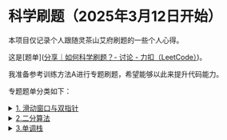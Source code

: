 # 科学刷题（2025年3月12日开始）

本项目仅记录个人跟随灵茶山艾府刷题的一些个人心得。

这是[题单]([分享｜如何科学刷题？- 讨论 - 力扣（LeetCode）](https://leetcode.cn/discuss/post/3141566/ru-he-ke-xue-shua-ti-by-endlesscheng-q3yd/))。

我准备参考训练方法A进行专题刷题，希望能够以此来提升代码能力。

专题题单分类如下：
<details>
  <summary><a href="https://leetcode.cn/discuss/post/0viNMK/" target="_blank">1. 滑动窗口与双指针</a></summary>
<ul>
 <ul>
  <li>
    <details>
      <summary>1. 定长</summary>
      <ul>
        <li><input type="checkbox" checked> <a href="./Sliding window with double pointer/fixed_length_primary.md">1.1 定长滑动窗口（基础题）</a></li>
        <li><input type="checkbox"> <a href="./Sliding window with double pointer/fixed_length_advanced.md">1.2 定长滑动窗口（进阶题）</a></li>
          <li><input type="checkbox"> <a href="./Sliding window with double pointer/fixed_length_other.md">1.3 定长滑动窗口（选做题）</a></li>
      </ul>
    </details>
  </li>
  <li>
    <details>
      <summary>2. 不定长滑动窗口</summary>
      <ul>
        <li>
          <details>
            <summary>2.1 求最长/最大</summary>
            <ul>
              <li><input type="checkbox"> <a href="./Sliding window with double pointer/variable_length_max_primary.md">2.1.1 求最长/最大（基础）</a></li>
              <li><input type="checkbox"> <a href="./Sliding window with double pointer/variable_length_max_advanced.md">2.1.2 求最长/最大（进阶）</a></li>
            </ul>
          </details>
        </li>
        <li>
          <details>
            <summary>2.2 求最短/最小</summary>
            <ul>
              <li><input type="checkbox"> <a href="./Sliding window with double pointer/variable_length_min_primary.md">2.2.1 求最短/最小（基础）</a></li>
              <li><input type="checkbox"> <a href="./Sliding window with double pointer/variable_length_min_advanced.md">2.2.2 求最短/最小（进阶）</a></li>
            </ul>
          </details>
        </li>
        <li>
          <details>
            <summary>2.3 求子数组个数</summary>
            <ul>
              <li><input type="checkbox"> <a href="./Sliding window with double pointer/variable_length_count_longer_valid.md">2.3.1 越长越合法</a></li>
              <li><input type="checkbox"> <a href="./Sliding window with double pointer/variable_length_count_shorter_valid.md">2.3.2 越短越合法</a></li>
              <li><input type="checkbox"> <a href="./Sliding window with double pointer/variable_length_count_exact.md">2.3.3 恰好型滑动窗口</a></li>
            </ul>
          </details>
        </li>
        <li><input type="checkbox"> <a href="./Sliding window with double pointer/variable_length_other.md">2.4 其他（选做）</a></li>
      </ul>
    </details>
  </li>
  <li>
    <details>
      <summary>3. 单序列双指针</summary>
      <ul>
        <li><input type="checkbox"> <a href="./Sliding window with double pointer/single_sequence_opposite.md">3.1 相向双指针</a></li>
        <li><input type="checkbox"> <a href="./Sliding window with double pointer/single_sequence_same_direction.md">3.2 同向双指针</a></li>
        <li><input type="checkbox"> <a href="./Sliding window with double pointer/single_sequence_back_to_back.md">3.3 背向双指针</a></li>
        <li><input type="checkbox"> <a href="./Sliding window with double pointer/single_sequence_in_place.md">3.4 原地修改</a></li>
      </ul>
    </details>
  </li>
  <li>
    <details>
      <summary>4. 双序列双指针</summary>
      <ul>
        <li><input type="checkbox"> <a href="./Sliding window with double pointer/double_sequence_basic.md">4.1 双指针</a></li>
        <li>
          <details>
            <summary>4.2 判断子序列</summary>
            <ul>
              <li><input type="checkbox"> <a href="./Sliding window with double pointer/subsequence_basic.md">4.2.1 判断子序列（基础）</a></li>
              <li><input type="checkbox"> <a href="./Sliding window with double pointer/subsequence_advanced.md">4.2.2 判断子序列（进阶）</a></li>
            </ul>
          </details>
        </li>
      </ul>
    </details>
  </li>
  <li><input type="checkbox"> <a href="./Sliding window with double pointer/three_pointers.md">5. 三指针</a></li>
  <li><input type="checkbox"> <a href="./Sliding window with double pointer/group_loop.md">6. 分组循环</a></li>
</ul>
</ul>
</details>

<details>
  <summary>
    <a href="https://leetcode.cn/discuss/post/3579164/ti-dan-er-fen-suan-fa-er-fen-da-an-zui-x-3rqn/" target="_blank">2.二分算法</a>
  </summary>
  <ul>
  <li>
    <details>
      <summary>1. 二分查找</summary>
      <ul>
        <li><input type="checkbox"> <a href="./Binary algorithm/binary_search_primary.md">1.1 二分查找（基础题）</a></li>
        <li><input type="checkbox"> <a href="./Binary algorithm/binary_search_advanced.md">1.2 二分查找（进阶题）</a></li>
      </ul>
    </details>
  </li>
  <li>
    <details>
      <summary>2. 二分答案</summary>
      <ul>
        <li><input type="checkbox"> <a href="./Binary algorithm/binary_answer_min.md">2.1 求最小</a></li>
        <li><input type="checkbox"> <a href="./Binary algorithm/binary_answer_max.md">2.2 求最大</a></li>
        <li><input type="checkbox"> <a href="./Binary algorithm/binary_answer_indirect.md">2.3 二分间接值</a></li>
        <li><input type="checkbox"> <a href="./Binary algorithm/binary_answer_minimize_max.md">2.4 最小化最大值</a></li>
        <li><input type="checkbox"> <a href="./Binary algorithm/binary_answer_maximize_min.md">2.5 最大化最小值</a></li>
        <li><input type="checkbox"> <a href="./Binary algorithm/binary_answer_kth.md">2.6 第K小/大</a></li>
      </ul>
    </details>
  </li>
  <li><input type="checkbox"> <a href="./Binary algorithm/other.md">3. 其他</a></li>
</ul>
</details>

<details>
  <summary>
    <a href="https://leetcode.cn/discuss/post/9oZFK9/" target="_blank">3.单调栈</a>
  </summary>
<ul>
  <li><input type="checkbox"> <a href="./Monotone stack/monotone_stack_primary.md">1. 单调栈（基础）</a></li>
  <li><input type="checkbox"> <a href="./Monotone stack/monotone_stack_advanced.md">2. 单调栈（进阶）</a></li>
  <li><input type="checkbox"> <a href="./Monotone stack/rectangle.md">3. 矩形</a></li>
  <li><input type="checkbox"> <a href="./Monotone stack/contribution.md">4. 贡献法</a></li>
  <li><input type="checkbox"> <a href="./Monotone stack/min_lexicographical_order.md">5. 最小字典序</a></li>
</ul>

<details>
  <summary>
    <a href="https://leetcode.cn/discuss/post/YiXPXW/" target="_blank">4.网格图</a>
  </summary>
<ul>
  <li><input type="checkbox"> <a href="./Gird chart/grid_dfs.md">1. 网格图DFS</a></li>
  <li><input type="checkbox"> <a href="./Gird chart/grid_bfs.md">2. 网格图BFS</a></li>
  <li><input type="checkbox"> <a href="./Gird chart/grid_01_bfs.md">3. 网格图 0-1 BFS</a></li>
  <li><input type="checkbox"> <a href="./Gird chart/grid_dijkstra.md">4. 网格图 Dijkstra</a></li>
  <li><input type="checkbox"> <a href="./Gird chart/grid_comprehensive.md">5. 综合应用</a></li>
</ul>
</details>

<details>
  <summary>
    <a href="https://leetcode.cn/discuss/post/dHn9Vk/" target="_blank">5.位运算</a>
  </summary>
<ul>
  <li><input type="checkbox"> <a href="./bit operation/bit_basic.md">1. 位运算基础题</a></li>
  <li><input type="checkbox"> <a href="./bit operation/xor_properties.md">2. 异或（XOR）的性质</a></li>
  <li><input type="checkbox"> <a href="./bit operation/and_or_properties.md">3. 与或（AND/OR）的性质</a></li>
  <li><input type="checkbox"> <a href="./bit operation/bit_decomposition.md">4. 拆位 / 贡献法</a></li>
  <li><input type="checkbox"> <a href="./bit operation/trial_fill.md">5. 试填法</a></li>
  <li><input type="checkbox"> <a href="./bit operation/identities.md">6. 恒等式</a></li>
  <li><input type="checkbox"> <a href="./bit operation/thinking_problems.md">7. 思维题</a></li>
  <li><input type="checkbox"> <a href="./bit operation/other.md">8. 其他</a></li>
</ul>
</details>

<details>
  <summary>
    <a href="https://leetcode.cn/discuss/post/01LUak/" target="_blank">6.图论运算</a>
  </summary>
<ul>
  <li>
    <details>
      <summary>1. 基础遍历</summary>
      <ul>
        <li><input type="checkbox"> <a href="./graph-theoretical algorithm/dfs_basic.md">1.1 DFS基础</a></li>
        <li><input type="checkbox"> <a href="./graph-theoretical algorithm/bfs_basic.md">1.2 BFS基础</a></li>
      </ul>
    </details>
  </li>
  <li>
    <details>
      <summary>2. 拓扑排序</summary>
      <ul>
        <li><input type="checkbox"> <a href="./graph-theoretical algorithm/topological_sort.md">2.1 拓扑排序</a></li>
        <li><input type="checkbox"> <a href="./graph-theoretical algorithm/topological_dp.md">2.2 在拓扑上DP</a></li>
        <li><input type="checkbox"> <a href="./graph-theoretical algorithm/base_ring_tree.md">2.3 基环树</a></li>
      </ul>
    </details>
  </li>
  <li>
    <details>
      <summary>3. 最短树</summary>
      <ul>
        <li><input type="checkbox"> <a href="./graph-theoretical algorithm/dijkstra.md">3.1 单源最短路：Dijkstra 算法</a></li>
        <li><input type="checkbox"> <a href="./graph-theoretical algorithm/floyd.md">3.2 全源最短路：Floyd 算法</a></li>
      </ul>
    </details>
  </li>
  <li><input type="checkbox"> <a href="./graph-theoretical algorithm/minimum_spanning_tree.md">4. 最小生成树</a></li>
  <li><input type="checkbox"> <a href="./graph-theoretical algorithm/euler_path.md">5. 欧拉路径/欧拉回路</a></li>
  <li><input type="checkbox"> <a href="./graph-theoretical algorithm/strongly_connected_components.md">6. 强连通分量/双连通分量</a></li>
  <li><input type="checkbox"> <a href="./graph-theoretical algorithm/bipartite_graph_coloring.md">7. 二分图染色</a></li>
  <li><input type="checkbox"> <a href="./graph-theoretical algorithm/network_flow.md">8. 网络流</a></li>
  <li><input type="checkbox"> <a href="./graph-theoretical algorithm/other.md">9. 其他</a></li>
</ul>
</details>

<details>
  <summary>
    <a href="https://leetcode.cn/discuss/post/tXLS3i/" target="_blank">7.动态规划</a>
  </summary>
<ul>
  <li>
    <details>
      <summary>1. 入门dp</summary>
      <ul>
        <li><input type="checkbox"> <a href="./Dynamic programming/climbing_stairs.md">1.1 爬楼梯</a></li>
        <li><input type="checkbox"> <a href="./Dynamic programming/house_robber.md">1.2 打家劫舍</a></li>
        <li><input type="checkbox"> <a href="./Dynamic programming/maximum_subarray.md">1.3 最大子数组和</a></li>
      </ul>
    </details>
  </li>
  <li>
    <details>
      <summary>2. 网格图dp</summary>
      <ul>
        <li><input type="checkbox"> <a href="./Dynamic programming/grid_dp_basic.md">2.1 基础</a></li>
        <li><input type="checkbox"> <a href="./Dynamic programming/grid_dp_advanced.md">2.2 进阶</a></li>
      </ul>
    </details>
  </li>
  <li>
    <details>
      <summary>3. 背包</summary>
      <ul>
        <li><input type="checkbox"> <a href="./Dynamic programming/01_knapsack.md">3.1 0-1背包</a></li>
        <li><input type="checkbox"> <a href="./Dynamic programming/unbounded_knapsack.md">3.2 完全背包</a></li>
        <li><input type="checkbox"> <a href="./Dynamic programming/multiple_knapsack.md">3.3 多重背包</a></li>
        <li><input type="checkbox"> <a href="./Dynamic programming/group_knapsack.md">3.4 分组背包</a></li>
      </ul>
    </details>
  </li>
  <li>
    <details>
      <summary>4. 经典线性dp</summary>
      <ul>
        <li>
          <details>
            <summary>4.1 最大公共子序列（LCS）</summary>
            <ul>
              <li><input type="checkbox"> <a href="./Dynamic programming/lcs_basic.md">4.1.1 LCS基础</a></li>
              <li><input type="checkbox"> <a href="./Dynamic programming/lcs_advanced.md">4.1.2 LCS进阶</a></li>
            </ul>
          </details>
        </li>
        <li>
          <details>
            <summary>4.2 最大递增子序列（LIS）</summary>
            <ul>
              <li><input type="checkbox"> <a href="./Dynamic programming/lis_basic.md">4.2.1 LIS基础</a></li>
              <li><input type="checkbox"> <a href="./Dynamic programming/lis_advanced.md">4.2.2 LIS进阶</a></li>
            </ul>
          </details>
        </li>
      </ul>
    </details>
  </li>
  <li>
    <details>
      <summary>5. 划分型DP</summary>
      <ul>
        <li><input type="checkbox"> <a href="./Dynamic programming/partition_judge.md">5.1 判定能否划分</a></li>
        <li><input type="checkbox"> <a href="./Dynamic programming/partition_optimize.md">5.2 最优化分</a></li>
        <li><input type="checkbox"> <a href="./Dynamic programming/partition_constraint.md">5.3 约束划分个数</a></li>
      </ul>
    </details>
  </li>
  <li>
    <details>
      <summary>6. 状态机DP</summary>
      <ul>
        <li><input type="checkbox"> <a href="./Dynamic programming/state_machine_stock.md">6.1 买卖股票</a></li>
        <li><input type="checkbox"> <a href="./Dynamic programming/state_machine_basic.md">6.2 状态机DP基础</a></li>
        <li><input type="checkbox"> <a href="./Dynamic programming/state_machine_advanced.md">6.3 状态机DP进阶</a></li>
      </ul>
    </details>
  </li>
  <li>
    <details>
      <summary>7. 其他线性DP</summary>
      <ul>
        <li><input type="checkbox"> <a href="./Dynamic programming/misc_linear_dp.md">7.1 一堆DP</a></li>
        <li><input type="checkbox"> <a href="./Dynamic programming/valid_subsequence.md">7.2 合法子序列DP</a></li>
        <li><input type="checkbox"> <a href="./Dynamic programming/matrix_exponentiation.md">7.3 矩阵快速幂优化</a></li>
        <li><input type="checkbox"> <a href="./Dynamic programming/subrectangle_dp.md">7.4 子矩形DP</a></li>
        <li><input type="checkbox"> <a href="./Dynamic programming/multi_dimension_dp.md">7.5 多维DP</a></li>
      </ul>
    </details>
  </li>
  <li>
    <details>
      <summary>8. 区间DP</summary>
      <ul>
        <li><input type="checkbox"> <a href="./Dynamic programming/longest_palindromic_subseq.md">8.1 最长回文子序列</a></li>
        <li><input type="checkbox"> <a href="./Dynamic programming/other_interval_dp.md">8.2 其他区间DP</a></li>
      </ul>
    </details>
  </li>
  <li>
    <details>
      <summary>9. 状态压缩DP</summary>
      <ul>
        <li>
          <details>
            <summary>9.1 排列型</summary>
            <ul>
              <li><input type="checkbox"> <a href="./Dynamic programming/permutation_independent.md">9.1.1 相邻无关</a></li>
              <li><input type="checkbox"> <a href="./Dynamic programming/permutation_dependent.md">9.1.2 相邻有关</a></li>
            </ul>
          </details>
        </li>
        <li><input type="checkbox"> <a href="./Dynamic programming/tsp.md">9.3 旅行商问题</a></li>
        <li><input type="checkbox"> <a href="./Dynamic programming/subset_state.md">9.4 子集状压DP</a></li>
        <li><input type="checkbox"> <a href="./Dynamic programming/other_state_compression.md">9.5 其他状压DP</a></li>
      </ul>
    </details>
  </li>
  <li><input type="checkbox"> <a href="./Dynamic programming/digit_dp.md">10. 数位DP</a></li>
  <li>
    <details>
      <summary>11. 数据结构优化DP</summary>
      <ul>
        <li><input type="checkbox"> <a href="./Dynamic programming/prefix_sum_optimization.md">11.1 前缀和优化</a></li>
        <li><input type="checkbox"> <a href="./Dynamic programming/monotonic_stack_optimization.md">11.2 单调栈优化</a></li>
        <li><input type="checkbox"> <a href="./Dynamic programming/monotonic_queue_optimization.md">11.3 单调队列优化</a></li>
        <li><input type="checkbox"> <a href="./Dynamic programming/binary_indexed_tree_optimization.md">11.4 树状数组优化</a></li>
        <li><input type="checkbox"> <a href="./Dynamic programming/trie_optimization.md">11.5 字典树优化</a></li>
        <li><input type="checkbox"> <a href="./Dynamic programming/other_optimization.md">11.6 其他优化</a></li>
        <li><input type="checkbox"> <a href="./Dynamic programming/wqs_binary.md">11.7 WQS二分</a></li>
      </ul>
    </details>
  </li>
  <li>
    <details>
      <summary>12. 树形DP</summary>
      <ul>
        <li><input type="checkbox"> <a href="./Dynamic programming/tree_diameter.md">12.1 树的直径</a></li>
        <li><input type="checkbox"> <a href="./Dynamic programming/tree_independent_set.md">12.2 最大独立集</a></li>
        <li><input type="checkbox"> <a href="./Dynamic programming/tree_dominating_set.md">12.3 最小支配集</a></li>
        <li><input type="checkbox"> <a href="./Dynamic programming/rerooting.md">12.4 换根DP</a></li>
        <li><input type="checkbox"> <a href="./Dynamic programming/other_tree_dp.md">12.5 其他树形DP</a></li>
      </ul>
    </details>
  </li>
  <li><input type="checkbox"> <a href="./Dynamic programming/graph_dp.md">13. 图DP</a></li>
  <li><input type="checkbox"> <a href="./Dynamic programming/game_dp.md">14. 博弈DP</a></li>
  <li><input type="checkbox"> <a href="./Dynamic programming/probability_dp.md">15. 概率/期望DP</a></li>
  <li><input type="checkbox"> <a href="./Dynamic programming/print_solution.md">16. 输出具体方案</a></li>
  <li><input type="checkbox"> <a href="./Dynamic programming/prefix_suffix.md">17. 前后缀分解</a></li>
  <li><input type="checkbox"> <a href="./Dynamic programming/transform_xy.md">18. 把X变成Y</a></li>
  <li><input type="checkbox"> <a href="./Dynamic programming/jump_game.md">19. 跳跃游戏</a></li>
  <li><input type="checkbox"> <a href="./Dynamic programming/other_dp.md">20. 其他DP</a></li>
</ul>
</details>

<details>
  <summary>
    <a href="https://leetcode.cn/discuss/post/mOr1u6/" target="_blank">8.常用数据结构</a>
  </summary>
<ul>
  <li>
    <details>
      <summary>0. 常用枚举技巧</summary>
      <ul>
        <li><input type="checkbox"> <a href="./Common data structure/enumerate_right_maintain_left.md">0.1 枚举右，维护左</a></li>
        <li><input type="checkbox"> <a href="./Common data structure/enumerate_middle.md">0.2 枚举中间</a></li>
      </ul>
    </details>
  </li>
  <li>
    <details>
      <summary>1. 前缀和</summary>
      <ul>
        <li><input type="checkbox"> <a href="./Common data structure/prefix_sum_basic.md">1.1 前缀和基础</a></li>
        <li><input type="checkbox"> <a href="./Common data structure/prefix_sum_hashmap.md">1.2 前缀和与哈希表</a></li>
        <li><input type="checkbox"> <a href="./Common data structure/distance_sum.md">1.3 距离和</a></li>
        <li><input type="checkbox"> <a href="./Common data structure/prefix_xor.md">1.4 前缀异或和</a></li>
        <li><input type="checkbox"> <a href="./Common data structure/prefix_1d_other.md">1.5 其他一维前缀和</a></li>
        <li><input type="checkbox"> <a href="./Common data structure/prefix_2d.md">1.6 二维前缀和</a></li>
      </ul>
    </details>
  </li>
  <li>
    <details>
      <summary>2. 差分</summary>
      <ul>
        <li><input type="checkbox"> <a href="./Common data structure/difference_1d.md">2.1 一维差分（扫描线）</a></li>
        <li><input type="checkbox"> <a href="./Common data structure/difference_2d.md">2.2 二维差分</a></li>
      </ul>
    </details>
  </li>
  <li>
    <details>
      <summary>3. 栈</summary>
      <ul>
        <li><input type="checkbox"> <a href="./Common data structure/stack_basic.md">3.1 基础</a></li>
        <li><input type="checkbox"> <a href="./Common data structure/stack_advanced.md">3.2 进阶</a></li>
        <li><input type="checkbox"> <a href="./Common data structure/stack_elimination.md">3.3 邻项消除</a></li>
        <li><input type="checkbox"> <a href="./Common data structure/valid_parentheses_stack.md">3.4 合法括号字符串</a></li>
        <li><input type="checkbox"> <a href="./Common data structure/expression_parsing.md">3.5 表达式解析</a></li>
        <li><input type="checkbox"> <a href="./Common data structure/dual_stack.md">3.6 对顶栈</a></li>
        <li><input type="checkbox"> <a href="./Common data structure/monotonic_stack.md">3.7 单调栈</a></li>
      </ul>
    </details>
  </li>
  <li>
    <details>
      <summary>4. 队列</summary>
      <ul>
        <li><input type="checkbox"> <a href="./Common data structure/queue_basic.md">4.1 队列基础</a></li>
        <li><input type="checkbox"> <a href="./Common data structure/queue_design.md">4.2 队列设计</a></li>
        <li><input type="checkbox"> <a href="./Common data structure/deque.md">4.3 双端队列</a></li>
        <li><input type="checkbox"> <a href="./Common data structure/monotonic_queue.md">4.4 单调队列</a></li>
        <li><input type="checkbox"> <a href="./Common data structure/monotonic_queue_dp.md">4.5 单调队列优化DP</a></li>
      </ul>
    </details>
  </li>
  <li>
    <details>
      <summary>5. 堆（优先队列）</summary>
      <ul>
        <li><input type="checkbox"> <a href="./Common data structure/heap_basic.md">5.1 堆基础</a></li>
        <li><input type="checkbox"> <a href="./Common data structure/heap_advanced.md">5.2 堆进阶</a></li>
        <li><input type="checkbox"> <a href="./Common data structure/heap_rearrange.md">5.3 重排元素</a></li>
        <li><input type="checkbox"> <a href="./Common data structure/kth_element_heap.md">5.4 第K小/大</a></li>
        <li><input type="checkbox"> <a href="./Common data structure/regret_heap.md">5.5 反悔堆</a></li>
        <li><input type="checkbox"> <a href="./Common data structure/lazy_delete_heap.md">5.6 懒删除堆</a></li>
        <li><input type="checkbox"> <a href="./Common data structure/dual_heap.md">5.7 对顶堆</a></li>
      </ul>
    </details>
  </li>
  <li>
    <details>
      <summary>6. 字典树（trie）</summary>
      <ul>
        <li><input type="checkbox"> <a href="./Common data structure/trie_basic.md">6.1 字典树基础</a></li>
        <li><input type="checkbox"> <a href="./Common data structure/trie_advanced.md">6.2 字典树进阶</a></li>
        <li><input type="checkbox"> <a href="./Common data structure/trie_dp.md">6.3 字典树优化DP</a></li>
        <li><input type="checkbox"> <a href="./Common data structure/xor_trie.md">6.4 0-1字典树</a></li>
      </ul>
    </details>
  </li>
  <li>
    <details>
      <summary>7. 并查集</summary>
      <ul>
        <li><input type="checkbox"> <a href="./Common data structure/union_find_basic.md">7.1 并查集基础</a></li>
        <li><input type="checkbox"> <a href="./Common data structure/union_find_advanced.md">7.2 并查集进阶</a></li>
        <li><input type="checkbox"> <a href="./Common data structure/gcd_union_find.md">7.3 GCD并查集</a></li>
        <li><input type="checkbox"> <a href="./Common data structure/array_union_find.md">7.4 数组上的并查集</a></li>
        <li><input type="checkbox"> <a href="./Common data structure/interval_union_find.md">7.5 区间并查集</a></li>
        <li><input type="checkbox"> <a href="./Common data structure/weighted_union_find.md">7.6 边权并查集</a></li>
      </ul>
    </details>
  </li>
  <li>
    <details>
      <summary>8. 树状数组和线段树</summary>
      <ul>
        <li><input type="checkbox"> <a href="./Common data structure/binary_indexed_tree.md">8.1 树状数组</a></li>
        <li><input type="checkbox"> <a href="./Common data structure/reverse_pairs.md">8.2 逆序对</a></li>
        <li><input type="checkbox"> <a href="./Common data structure/segment_tree_no_lazy.md">8.3 线段树（无区间更新）</a></li>
        <li><input type="checkbox"> <a href="./Common data structure/lazy_segment_tree.md">8.4 Lazy线段树</a></li>
        <li><input type="checkbox"> <a href="./Common data structure/dynamic_segment_tree.md">8.5 动态开点线段树</a></li>
      </ul>
    </details>
  </li>
  <li><input type="checkbox"> <a href="./Common data structure/offline_algorithm.md">9. 离线算法（专题）</a></li>
</ul>
</details>

<details>
  <summary>
    <a href="https://leetcode.cn/discuss/post/IYT3ss/" target="_blank">9.数学算法</a>
  </summary>
  <ul>
  <li>
    <details>
      <summary>1. 数论</summary>
      <ul>
        <li><input type="checkbox"> <a href="./Mathematical algorithm/prime_check.md">1.1 判断质数</a></li>
        <li><input type="checkbox"> <a href="./Mathematical algorithm/sieve_primes.md">1.2 预处理质数（筛质数）</a></li>
        <li><input type="checkbox"> <a href="./Mathematical algorithm/prime_factorization.md">1.3 质因数分解</a></li>
        <li><input type="checkbox"> <a href="./Mathematical algorithm/factorial_factorization.md">1.4 阶乘分解</a></li>
        <li><input type="checkbox"> <a href="./Mathematical algorithm/factors.md">1.5 因子</a></li>
        <li><input type="checkbox"> <a href="./Mathematical algorithm/gcd.md">1.6 最大公约数（GCD）</a></li>
        <li><input type="checkbox"> <a href="./Mathematical algorithm/lcm.md">1.7 最小公倍数（LCM）</a></li>
        <li><input type="checkbox"> <a href="./Mathematical algorithm/coprime.md">1.8 互质</a></li>
        <li><input type="checkbox"> <a href="./Mathematical algorithm/modular.md">1.9 同余</a></li>
        <li><input type="checkbox"> <a href="./Mathematical algorithm/number_theory_other.md">1.10 其他</a></li>
      </ul>
    </details>
  </li>
  <li>
    <details>
      <summary>2. 组合数学</summary>
      <ul>
        <li><input type="checkbox"> <a href="./Mathematical algorithm/multiplication_principle.md">2.1 乘法原理</a></li>
        <li><input type="checkbox"> <a href="./Mathematical algorithm/combinatorial_counting.md">2.2 组合计数</a></li>
        <li><input type="checkbox"> <a href="./Mathematical algorithm/balls_in_boxes.md">2.3 放球问题</a></li>
        <li><input type="checkbox"> <a href="./Mathematical algorithm/inclusion_exclusion.md">2.4 容斥原理</a></li>
        <li><input type="checkbox"> <a href="./Mathematical algorithm/contribution_method.md">2.5 贡献法</a></li>
      </ul>
    </details>
  </li>
  <li><input type="checkbox"> <a href="./Mathematical algorithm/probability_expectation.md">3. 概率期望</a></li>
  <li><input type="checkbox"> <a href="./Mathematical algorithm/game_theory.md">4. 博弈论</a></li>
  <li>
    <details>
      <summary>5. 计算几何</summary>
      <ul>
        <li><input type="checkbox"> <a href="./Mathematical algorithm/points_lines.md">5.1 点、线</a></li>
        <li><input type="checkbox"> <a href="./Mathematical algorithm/circles.md">5.2 圆</a></li>
        <li><input type="checkbox"> <a href="./Mathematical algorithm/polygons.md">5.3 矩形、多边形</a></li>
        <li><input type="checkbox"> <a href="./Mathematical algorithm/convex_hull.md">5.4 凸包</a></li>
      </ul>
    </details>
  </li>
  <li><input type="checkbox"> <a href="./Mathematical algorithm/randomized_algorithms.md">6. 随机算法</a></li>
  <li>
    <details>
      <summary>7. 杂项</summary>
      <ul>
        <li><input type="checkbox"> <a href="./Mathematical algorithm/palindrome_number.md">7.1 回文数</a></li>
        <li><input type="checkbox"> <a href="./Mathematical algorithm/integer_partition.md">7.2 整数拆分</a></li>
        <li><input type="checkbox"> <a href="./Mathematical algorithm/manhattan_distance.md">7.3 曼哈顿距离</a></li>
        <li><input type="checkbox"> <a href="./Mathematical algorithm/polynomial_convolution.md">7.4 多项式卷积</a></li>
        <li><input type="checkbox"> <a href="./Mathematical algorithm/math_misc.md">7.5 其他</a></li>
      </ul>
    </details>
  </li>
</ul>
</details>

<details>
  <summary>
    <a href="https://leetcode.cn/discuss/post/g6KTKL/" target="_blank">10.贪心思维</a>
  </summary>
  <ul>
  <li>
    <details>
      <summary>1. 贪心策略</summary>
      <ul>
        <li><input type="checkbox"> <a href="./Greed and thinking/minmax_greedy.md">1.1 从最小/最大开始贪心</a></li>
        <li><input type="checkbox"> <a href="./Greed and thinking/single_sequence_pairing.md">1.2 单序列配对</a></li>
        <li><input type="checkbox"> <a href="./Greed and thinking/double_sequence_pairing.md">1.3 双序列配对</a></li>
        <li><input type="checkbox"> <a href="./Greed and thinking/leftright_greedy.md">1.4 从最左/最右开始贪心</a></li>
        <li><input type="checkbox"> <a href="./Greed and thinking/partition_greedy.md">1.5 划分型贪心</a></li>
        <li><input type="checkbox"> <a href="./Greed and thinking/enumerate_then_greedy.md">1.6 先枚举，再贪心</a></li>
        <li><input type="checkbox"> <a href="./Greed and thinking/exchange_argument.md">1.7 交换论证法</a></li>
        <li><input type="checkbox"> <a href="./Greed and thinking/adjacent_difference.md">1.8 相邻不同</a></li>
        <li><input type="checkbox"> <a href="./Greed and thinking/regret_greedy.md">1.9 反悔贪心</a></li>
      </ul>
    </details>
  </li>
  <li>
    <details>
      <summary>2. 区间贪心</summary>
      <ul>
        <li><input type="checkbox"> <a href="./Greed and thinking/disjoint_intervals.md">2.1 不相交区间</a></li>
        <li><input type="checkbox"> <a href="./Greed and thinking/interval_grouping.md">2.2 区间分组</a></li>
        <li><input type="checkbox"> <a href="./Greed and thinking/interval_point_selection.md">2.3 区间选点</a></li>
        <li><input type="checkbox"> <a href="./Greed and thinking/interval_covering.md">2.4 区间覆盖</a></li>
        <li><input type="checkbox"> <a href="./Greed and thinking/interval_merging.md">2.5 合并区间</a></li>
        <li><input type="checkbox"> <a href="./Greed and thinking/interval_other.md">2.6 其他区间贪心</a></li>
      </ul>
    </details>
  </li>
  <li>
    <details>
      <summary>3. 字符串贪心</summary>
      <ul>
        <li><input type="checkbox"> <a href="./Greed and thinking/lexicographical_order.md">3.1 字典序最小/最大</a></li>
        <li><input type="checkbox"> <a href="./Greed and thinking/palindrome_greedy.md">3.2 回文串贪心</a></li>
        <li><input type="checkbox"> <a href="./Greed and thinking/valid_parentheses.md">3.3 合法括号字符串</a></li>
      </ul>
    </details>
  </li>
  <li>
    <details>
      <summary>4. 数学贪心</summary>
      <ul>
        <li><input type="checkbox"> <a href="./Greed and thinking/math_greedy_basic.md">4.1 数学贪心基础</a></li>
        <li><input type="checkbox"> <a href="./Greed and thinking/product_greedy.md">4.2 乘积贪心</a></li>
        <li><input type="checkbox"> <a href="./Greed and thinking/rearrangement_inequality.md">4.3 排序不等式</a></li>
        <li><input type="checkbox"> <a href="./Greed and thinking/basic_inequality.md">4.4 基本不等式</a></li>
        <li><input type="checkbox"> <a href="./Greed and thinking/median_greedy.md">4.5 中位数贪心</a></li>
        <li><input type="checkbox"> <a href="./Greed and thinking/induction_method.md">4.6 归纳法</a></li>
        <li><input type="checkbox"> <a href="./Greed and thinking/math_greedy_other.md">4.7 其他数学贪心</a></li>
      </ul>
    </details>
  </li>
  <li>
    <details>
      <summary>5. 思维题</summary>
      <ul>
        <li><input type="checkbox"> <a href="./Greed and thinking/special_to_general.md">5.1 从特殊到一般</a></li>
        <li><input type="checkbox"> <a href="./Greed and thinking/brain_teasers.md">5.2 脑筋急转弯</a></li>
        <li><input type="checkbox"> <a href="./Greed and thinking/reverse_thinking.md">5.3 逆向思维</a></li>
        <li><input type="checkbox"> <a href="./Greed and thinking/equivalent_transformation.md">5.4 等价转换</a></li>
      </ul>
    </details>
  </li>
  <li><input type="checkbox"> <a href="./Greed and thinking/construction_problems.md">6. 构造题</a></li>
  <li><input type="checkbox"> <a href="./Greed and thinking/other.md">7. 其他</a></li>
</ul>
</details>

<details>
  <summary>
    <a href="https://leetcode.cn/discuss/post/g6KTKL/" target="_blank">11.链表、二叉树、与回溯</a>
  </summary>
  <ul>
  <li>
    <details>
      <summary>1. 链表</summary>
      <ul>
        <li><input type="checkbox"> <a href="./Linked lists, binary trees and backtracking/linkedlist_traversal.md">1.1 遍历链表</a></li>
        <li><input type="checkbox"> <a href="./Linked lists, binary trees and backtracking/linkedlist_delete.md">1.2 删除节点</a></li>
        <li><input type="checkbox"> <a href="./Linked lists, binary trees and backtracking/linkedlist_insert.md">1.3 插入节点</a></li>
        <li><input type="checkbox"> <a href="./Linked lists, binary trees and backtracking/linkedlist_reverse.md">1.4 反转链表</a></li>
        <li><input type="checkbox"> <a href="./Linked lists, binary trees and backtracking/linkedlist_two_pointers.md">1.5 前后指针</a></li>
        <li><input type="checkbox"> <a href="./Linked lists, binary trees and backtracking/linkedlist_fast_slow.md">1.6 快慢指针</a></li>
        <li><input type="checkbox"> <a href="./Linked lists, binary trees and backtracking/linkedlist_double_pointers.md">1.7 双指针</a></li>
        <li><input type="checkbox"> <a href="./Linked lists, binary trees and backtracking/linkedlist_merge.md">1.8 合并链表</a></li>
        <li><input type="checkbox"> <a href="./Linked lists, binary trees and backtracking/linkedlist_divide_conquer.md">1.9 分治</a></li>
        <li><input type="checkbox"> <a href="./Linked lists, binary trees and backtracking/linkedlist_comprehensive.md">1.10 综合应用</a></li>
        <li><input type="checkbox"> <a href="./Linked lists, binary trees and backtracking/linkedlist_other.md">1.11 其他</a></li>
      </ul>
    </details>
  </li>
  <li>
    <details>
      <summary>2. 二叉树</summary>
      <ul>
        <li><input type="checkbox"> <a href="./Linked lists, binary trees and backtracking/binarytree_traversal.md">2.1 遍历二叉树</a></li>
        <li><input type="checkbox"> <a href="./Linked lists, binary trees and backtracking/binarytree_top_down.md">2.2 自顶向下 DFS</a></li>
        <li><input type="checkbox"> <a href="./Linked lists, binary trees and backtracking/binarytree_bottom_up.md">2.3 自底向上 DFS</a></li>
        <li><input type="checkbox"> <a href="./Linked lists, binary trees and backtracking/binarytree_bottom_up_delete.md">2.4 自底向上 DFS：删点</a></li>
        <li><input type="checkbox"> <a href="./Linked lists, binary trees and backtracking/binarytree_recursive.md">2.5 有递有归</a></li>
        <li><input type="checkbox"> <a href="./Linked lists, binary trees and backtracking/binarytree_diameter.md">2.6 直径</a></li>
        <li><input type="checkbox"> <a href="./Linked lists, binary trees and backtracking/binarytree_backtrack.md">2.7 回溯</a></li>
        <li><input type="checkbox"> <a href="./Linked lists, binary trees and backtracking/binarytree_lca.md">2.8 最近公共祖先</a></li>
        <li><input type="checkbox"> <a href="./Linked lists, binary trees and backtracking/binarytree_bst.md">2.9 二叉搜索树</a></li>
        <li><input type="checkbox"> <a href="./Linked lists, binary trees and backtracking/binarytree_creation.md">2.10 创建二叉树</a></li>
        <li><input type="checkbox"> <a href="./Linked lists, binary trees and backtracking/binarytree_insert_delete.md">2.11 插入/删除节点</a></li>
        <li><input type="checkbox"> <a href="./Linked lists, binary trees and backtracking/binarytree_dp.md">2.12 树形 DP</a></li>
        <li><input type="checkbox"> <a href="./Linked lists, binary trees and backtracking/binarytree_bfs.md">2.13 BFS</a></li>
        <li><input type="checkbox"> <a href="./Linked lists, binary trees and backtracking/linkedlist_binarytree.md">2.14 链表+二叉树</a></li>
        <li><input type="checkbox"> <a href="./Linked lists, binary trees and backtracking/nary_tree.md">2.15 N 叉树</a></li>
        <li><input type="checkbox"> <a href="./Linked lists, binary trees and backtracking/binarytree_other.md">2.16 其他</a></li>
      </ul>
    </details>
  </li>
  <li>
    <details>
      <summary>3. 一般树</summary>
      <ul>
        <li><input type="checkbox"> <a href="./Linked lists, binary trees and backtracking/generaltree_traversal.md">3.1 遍历</a></li>
        <li><input type="checkbox"> <a href="./Linked lists, binary trees and backtracking/generaltree_top_down.md">3.2 自顶向下 DFS</a></li>
        <li><input type="checkbox"> <a href="./Linked lists, binary trees and backtracking/generaltree_bottom_up.md">3.3 自底向上 DFS</a></li>
        <li><input type="checkbox"> <a href="./Linked lists, binary trees and backtracking/generaltree_recursive.md">3.4 有递有归</a></li>
        <li><input type="checkbox"> <a href="./Linked lists, binary trees and backtracking/generaltree_diameter.md">3.5 直径</a></li>
        <li><input type="checkbox"> <a href="./Linked lists, binary trees and backtracking/generaltree_timestamp.md">3.6 DFS 时间戳</a></li>
        <li><input type="checkbox"> <a href="./Linked lists, binary trees and backtracking/generaltree_topological.md">3.7 拓扑排序</a></li>
        <li><input type="checkbox"> <a href="./Linked lists, binary trees and backtracking/generaltree_lca.md">3.8 最近公共祖先（LCA）</a></li>
        <li><input type="checkbox"> <a href="./Linked lists, binary trees and backtracking/generaltree_sliding_window.md">3.9 树上滑动窗口</a></li>
        <li><input type="checkbox"> <a href="./Linked lists, binary trees and backtracking/generaltree_other.md">3.10 其他</a></li>
      </ul>
    </details>
  </li>
  <li>
    <details>
      <summary>4. 回溯</summary>
      <ul>
        <li><input type="checkbox"> <a href="./Linked lists, binary trees and backtracking/backtracking_basic.md">4.1 入门回溯</a></li>
        <li><input type="checkbox"> <a href="./Linked lists, binary trees and backtracking/backtracking_subset.md">4.2 子集型回溯</a></li>
        <li><input type="checkbox"> <a href="./Linked lists, binary trees and backtracking/backtracking_partition.md">4.3 划分型回溯</a></li>
        <li><input type="checkbox"> <a href="./Linked lists, binary trees and backtracking/backtracking_combination.md">4.4 组合型回溯</a></li>
        <li><input type="checkbox"> <a href="./Linked lists, binary trees and backtracking/backtracking_permutation.md">4.5 排列型回溯</a></li>
        <li><input type="checkbox"> <a href="./Linked lists, binary trees and backtracking/backtracking_pruning.md">4.6 爆搜+剪枝</a></li>
        <li><input type="checkbox"> <a href="./Linked lists, binary trees and backtracking/backtracking_duplicates.md">4.7 有重复元素的回溯</a></li>
      </ul>
    </details>
  </li>
</ul>
</details>

<details>
  <summary>
    <a href="https://leetcode.cn/discuss/post/SJFwQI/" target="_blank">12.字符串</a>
  </summary>
<ul>
  <li><input type="checkbox"> <a href="./Character string/kmp.md">1. KMP</a></li>
  <li><input type="checkbox"> <a href="./Character string/z_function.md">2. Z函数（扩展KMP）</a></li>
  <li><input type="checkbox"> <a href="./Character string/manacher.md">3. Manacher 算法</a></li>
  <li><input type="checkbox"> <a href="./Character string/string_hashing.md">4. 字符串哈希</a></li>
  <li><input type="checkbox"> <a href="./Character string/minimal_rotation.md">5. 最小表示法</a></li>
  <li><input type="checkbox"> <a href="../Data structures/6_trie.md">6. 字典树（见 数据结构题单 第六章）</a></li>
  <li><input type="checkbox"> <a href="./Character string/aho_corasick.md">7. AC 自动机</a></li>
  <li><input type="checkbox"> <a href="./Character string/suffix_array_automaton.md">8. 后缀数组/后缀自动机</a></li>
  <li><input type="checkbox"> <a href="./Character string/subsequence_automaton.md">9. 子序列自动机</a></li>
  <li><input type="checkbox"> <a href="./Character string/other.md">10. 其他</a></li>
</ul>
</details>